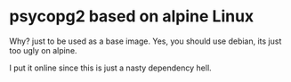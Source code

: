 # psycopg2 based on alpine Linux

Why? just to be used as a base image.
Yes, you should use debian, its just too ugly on alpine.

I put it online since this is just a nasty dependency hell.

